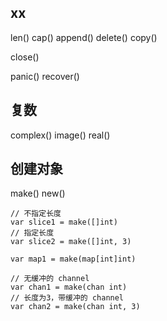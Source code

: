 ## xx

len()
cap()
append()
delete()
copy()

close()

panic()
recover()

## 复数

complex()
image()
real()

## 创建对象

make()
new()

```
// 不指定长度
var slice1 = make([]int)
// 指定长度
var slice2 = make([]int, 3) 

var map1 = make(map[int]int)

// 无缓冲的 channel
var chan1 = make(chan int)
// 长度为3，带缓冲的 channel
var chan2 = make(chan int, 3)
```
